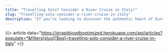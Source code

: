 ```yaml
---
title: "Travelling Solo? Consider a River Cruise in Italy!"
slug: "Travelling-solo-consider-a-river-cruise-in-italy"
description: "If you’re looking to discover the authentic heart of Europe away from the thronging crowds of the cities."
---
```


{{< article data="https://strapiblogdboptimized.herokuapp.com/api/articles?populate=*&filters[slug][$eq]=travelling-solo-consider-a-river-cruise-in-italy" >}}
